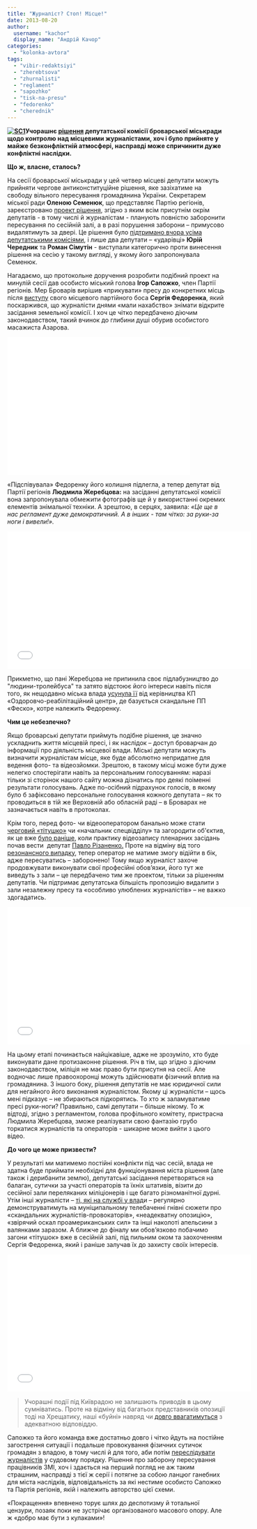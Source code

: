 ```yaml
---
title: "Журналіст? Стоп! Місце!"
date: 2013-08-20
author: 
  username: "kachor"
  display_name: "Андрій Качор"
categories: 
  - "kolonka-avtora"
tags: 
  - "vibir-redaktsiyi"
  - "zherebtsova"
  - "zhurnalisti"
  - "reglament"
  - "sapozhko"
  - "tisk-na-presu"
  - "fedorenko"
  - "cherednik"
---
```


**[![SC1](https://mpz.brovary.org/wp-content/uploads/2013/08/SC1.jpg)](https://mpz.brovary.org/wp-content/uploads/2013/08/SC1.jpg)Учорашнє [рішення](https://mpz.brovary.org/brovarski-deputati-hochut-zaboroniti-zhurnalistam-peresuvatis-po-zali-pid-chas-sesiy/) депутатської комісії броварської міськради щодо контролю над місцевими журналістами, хоч і було прийняте у майже безконфліктній атмосфері, насправді може спричинити дуже конфліктні наслідки.**

**Що ж, власне, сталось?**

На сесії броварської міськради у цей четвер місцеві депутати можуть прийняти чергове антиконституційне рішення, яке зазіхатиме на свободу вільного пересування громадянина України. Секретарем міської ради **Оленою Семенюк**, що представляє Партію регіонів, зареєстровано [проект рішення](http://docs.pravo-znaty.org.ua/p8479/22.08.2013), згідно з яким всім присутнім окрім депутатів - в тому числі й журналістам - планують повністю заборонити пересування по сесійній залі, а в разі порушення заборони – примусово видалятимуть за двері. Це рішення було [підтримано вчора усіма депутатськими комісіями](https://mpz.brovary.org/brovarski-deputati-hochut-zaboroniti-zhurnalistam-peresuvatis-po-zali-pid-chas-sesiy/), і лише два депутати – «ударівці» **Юрій Чередник** та **Роман Сімутін** - виступали категорично проти винесення рішення на сесію у такому вигляді, у якому його запропонувала Семенюк.

Нагадаємо, що протокольне доручення розробити подібний проект на минулій сесії дав особисто міський голова **Ігор Сапожко**, член Партії регіонів. Мер Броварів вирішив «прикувати» пресу до конкретних місць після [виступу](https://mpz.brovary.org/znovu-za-stare-brovarski-deputati-namagalis-zaboroniti-zyomku-sesiyi-miskradi/) свого місцевого партійного боса **Сергія Федоренка**, який поскаржився, що журналісти днями «мали нахабство» знімати відкрите засідання земельної комісії. І хоч це чітко передбачено діючим законодавством, такий вчинок до глибини душі обурив особистого масажиста Азарова.

<iframe src="//www.youtube.com/embed/9v3Fp7KfGa4" height="315" width="420" allowfullscreen frameborder="0"></iframe>

«Підспівувала» Федоренку його колишня підлегла, а тепер депутат від Партії регіонів **Людмила Жеребцова:** на засіданні депутатської комісії вона запропонувала обмежити фотографів ще й у використанні окремих елементів знімальної техніки. А зрештою, в серцях, заявила: _«Це ще в нас регламент дуже демократичний. А в інших - там чітко: за руки-за ноги і вивели!»._

<iframe src="//www.youtube.com/embed/nHY7l3ScYBs" height="315" width="560" allowfullscreen frameborder="0"></iframe>

Прикметно, що пані Жеребцова не припинила своє підлабузництво до "людини-тролейбуса" та затято відстоює його інтереси навіть після того, як нещодавно міська влада [усунула її](https://mpz.brovary.org/maksim-dobash-noviy-hlopchik-favorit-masazhista-azarova/) від керівництва КП «Оздоровчо-реабілітаційний центр», де базується скандальне ПП «Феско», котре належить Федоренку.

**Чим це небезпечно?**

Якщо броварські депутати приймуть подібне рішення, це значно ускладнить життя місцевій пресі, і як наслідок – доступ броварчан до інформації про діяльність місцевої влади. Міські депутати можуть визначити журналістам місце, яке буде абсолютно непридатне для ведення фото- та відеозйомки. Зрештою, в такому місці може бути дуже нелегко спостерігати навіть за персональним голосуванням: наразі тільки зі сторінок нашого сайту можна дізнатись про деякі поіменні результати голосувань. Адже по-осібний підрахунок голосів, в якому було б зафіксовано персональне голосування кожного депутата – як то проводиться в тій же Верховній або обласній раді – в Броварах не зазначається навіть в протоколах.

Крім того, перед фото- чи відеооператором банально може стати [черговий «тітушко»](https://mpz.brovary.org/stvoryuyemo-reyestr-brovarskih-sportsmeniv-boyovikiv/) чи «начальник спецвідділу» та загородити об'єктив, як це вже [було раніше](https://mpz.brovary.org/miska-rada-sprobuvala-zaboroniti-videozapis-sesiie-20102011/), коли практику відеозапису пленарних засідань почав вести  депутат [Павло Різаненко.](http://rizanenko.org/) Проте на відміну від того [резонансного випадку](https://mpz.brovary.org/ne-hocu-v-kameru/), тепер оператор не матиме змогу відійти в бік, адже пересуватись – заборонено! Тому якщо журналіст захоче продовжувати виконувати свої професійні обов’язки, його тут же виведуть з зали – це передбачено тим же проектом, тільки за рішенням депутатів. Чи підтримає депутатська більшість пропозицію видалити з зали незалежну пресу та «особливо улюблених журналістів» – не важко здогадатись.

<iframe src="//www.youtube.com/embed/-p7IRNU_Ne4" height="315" width="560" allowfullscreen frameborder="0"></iframe>

На цьому етапі починається найцікавіше, адже не зрозуміло, хто буде виконувати дане протизаконне рішення. Річ в тім, що згідно з діючим законодавством, міліція не має право бути присутня на сесії. Але водночас лише правоохоронці можуть здійснювати фізичний вплив на громадянина. З іншого боку, рішення депутатів не має юридичної сили для негайного його виконання журналістом. Якому ці журналісти – щось мені підказує – не збираються підкорятись. То хто ж заламуватиме пресі руки-ноги? Правильно, самі депутати – більше нікому. То ж відтоді, згідно з регламентом, голова профільного комітету, пристрасна Людмила Жеребцова, зможе реалізувати свою фантазію грубо торкатися журналістів та операторів - шикарне може вийти з цього відео.

**До чого це може призвести?**

У результаті ми матимемо постійні конфлікти під час сесій, влада не здатна буде приймати необхідні для функціонування міста рішення (але також і дерибанити землю), депутатські засідання перетворяться на балаган, сутички за участі операторів та їхніх штативів, візити до сесійної зали переляканих міліціонерів і ще багато різноманітної дурні. Утім інші журналісти – [ті, які на службі у влад](http://www.youtube.com/watch?v=DfBXIVuHLE8)и – регулярно демонструватимуть на муніципальному телебаченні гнівні сюжети про «скандальних журналістів-провокаторів», «неадекватну опозицію», «звірячий оскал проамериканських сил» та інші наколоті апельсини з валянками заразом. А ближче до фіналу ми обов’язково побачимо загони «тітушок» вже в сесійній залі, під пильним оком та заохоченням Сергія Федоренка, який і раніше залучав їх до захисту своїх інтересів.

<iframe src="//www.youtube.com/embed/0KaDC_gD1UA" height="315" width="560" allowfullscreen frameborder="0"></iframe>

> Учорашні події під Київрадою не залишають приводів в цьому сумніватись. Проте на відміну від багатьох представників опозиції тоді на Хрещатику, наші «буйні» навряд чи [довго ввагатимуться](http://www.youtube.com/watch?v=ZleLcE_oyzw) з адекватною відповіддю.

Сапожко та його команда вже достатньо довго і чітко йдуть на постійне загострення ситуації і подальше провокування фізичних сутичок громадян з владою, в тому числі й для того, аби потім [переслідувати журналістів](https://mpz.brovary.org/za-sprobu-vzyati-komentar-u-deputata-miskradi-zhurnalista-ostatochno-viznali-huliganom-ta-prisudili-shtraf/) у судовому порядку. Рішення про заборону пересування працівників ЗМІ, хоч і здається на перший погляд не аж таким страшним, насправді з тієї ж серії і потягне за собою ланцюг ганебних для міста наслідків, відповідальність за які нестиме особисто Сапожко та Партія регіонів, якій і належить авторство цієї схеми.

«Покращення» впевнено торує шлях до деспотизму й тотальної цензури, позаяк поки не зустрічає організованого масового опору. Але ж «добро має бути з кулаками»!
